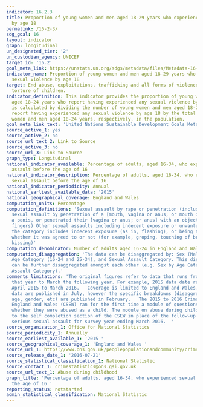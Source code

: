 ```yaml
---
indicator: 16.2.3
title: Proportion of young women and men aged 18-29 years who experienced sexual violence
  by age 18
permalink: /16-2-3/
sdg_goal: 16
layout: indicator
graph: longitudinal
un_designated_tier: '2'
un_custodian_agency: UNICEF
target_id: '16.2'
goal_meta_link: https://unstats.un.org/sdgs/metadata/files/Metadata-16-02-03.pdf
indicator_name: Proportion of young women and men aged 18-29 years who experienced
  sexual violence by age 18
target: End abuse, exploitations, trafficking and all forms of violence against and
  torture of children.
indicator_definition: This indicator provides the proportion of young women and men
  aged 18-24 years who report having experienced any sexual violence by age 18. It
  is calculated by dividing the number of young women and men aged 18-24 years who
  report having experienced any sexual violence by age 18 by the total number of young
  women and men aged 18-24 years, respectively, in the population.
goal_meta_link_text: 'United Nations Sustainable Development Goals Metadata: 16.2.3'
source_active_1: yes
source_active_2: no
source_url_text_2: Link to Source
source_active_3: no
source_url_3: Link to Source
graph_type: Longitudinal
national_indicator_available: Percentage of adults, aged 16-34, who experienced sexual
  assault before the age of 16
national_indicator_description: Percentage of adults, aged 16-34, who experienced
  sexual assault before the age of 16
national_indicator_periodicity: Annual
national_earliest_available_data: '2015'
national_geographical_coverage: England and Wales
computation_units: Percentage
computation_definitions: 'Sexual assault by rape or penetration (including attempts):
  sexual assault by penetration of a [mouth, vagina or anus; or mouth or anus] with
  a penis, or penetrated their [vagina or anus; or anus] with an object (including
  fingers) Other sexual assaults including indecent exposure or unwanted touching:
  the category includes indecent exposure (as in, flashing), or being touched sexually
  whether it was agreed to or not (for example, groping, touching of breasts or bottom,
  kissing)'
computation_denominator: Number of adults aged 16-24 in England and Wales
computation_disaggregation: 'The data can be disaggregated by: Sex (Male and Female),
  Age Category (16-24 and 25-34), and Sexual Assault Category. This disaggregation
  can be further disaggregated amongst each other (e.g. Sex by Age Category by Sexual
  Assault Category).'
comments_limitations: 'The original figures refer to data that runs from April of
  that year to March the following year. For example, 2015 data date range is from
  April 2015 to March 2016.   Coverage is limited to England and Wales.   The headline
  data are published in July, however the specific breakdowns (disaggregation’s, i.e.
  age, gender, etc) are published in February.   The 2015 to 2016 Crime Survey for
  England and Wales (CSEW) ran for the first time a module of questions asking adults
  whether they were abused as a child. The module on abuse during childhood was added
  to the self completion section of the CSEW in place of the follow-up questions on
  serious sexual assault for survey year ending March 2016.  '
source_organisation_1: Office for National Statistics
source_periodicity_1: Annually
source_earliest_available_1: '2015 '
source_geographical_coverage_1: 'England and Wales '
source_url_1: https://www.ons.gov.uk/peoplepopulationandcommunity/crimeandjustice/datasets/abuseduringchildhoodappendixtables
source_release_date_1: '2016-07-21'
source_statistical_classification_1: National Statistic
source_contact_1: crimestatistics@ons.gsi.gov.uk
source_url_text_1: Abuse during childhood
graph_title: 'Percentage of adults, aged 16-34, who experienced sexual assault before
  the age of 16 '
reporting_status: notstarted
admin_statistical_classification: National Statistic
---
```

